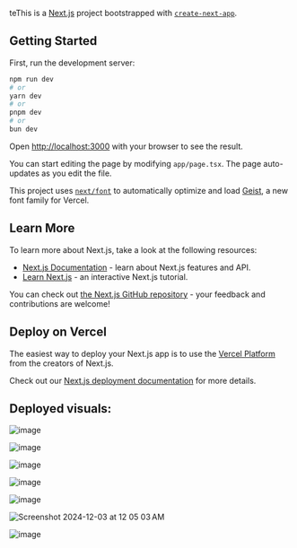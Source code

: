 teThis is a [Next.js](https://nextjs.org) project bootstrapped with [`create-next-app`](https://nextjs.org/docs/app/api-reference/cli/create-next-app).

## Getting Started

First, run the development server:

```bash
npm run dev
# or
yarn dev
# or
pnpm dev
# or
bun dev
```

Open [http://localhost:3000](http://localhost:3000) with your browser to see the result.

You can start editing the page by modifying `app/page.tsx`. The page auto-updates as you edit the file.

This project uses [`next/font`](https://nextjs.org/docs/app/building-your-application/optimizing/fonts) to automatically optimize and load [Geist](https://vercel.com/font), a new font family for Vercel.

## Learn More

To learn more about Next.js, take a look at the following resources:

- [Next.js Documentation](https://nextjs.org/docs) - learn about Next.js features and API.
- [Learn Next.js](https://nextjs.org/learn) - an interactive Next.js tutorial.

You can check out [the Next.js GitHub repository](https://github.com/vercel/next.js) - your feedback and contributions are welcome!

## Deploy on Vercel

The easiest way to deploy your Next.js app is to use the [Vercel Platform](https://vercel.com/new?utm_medium=default-template&filter=next.js&utm_source=create-next-app&utm_campaign=create-next-app-readme) from the creators of Next.js.

Check out our [Next.js deployment documentation](https://nextjs.org/docs/app/building-your-application/deploying) for more details.

## Deployed visuals:

![image](https://github.com/user-attachments/assets/b9944503-ef3a-40cb-bd05-af82e97addda)

![image](https://github.com/user-attachments/assets/d95c2adb-7914-498e-91c4-e0081bebb60f)

![image](https://github.com/user-attachments/assets/adec0ca9-a74b-4228-aa6c-aeb096e56c5a)

![image](https://github.com/user-attachments/assets/2e130e0b-008e-4f9e-a3ac-e7e60a67cb29)

![image](https://github.com/user-attachments/assets/b9526c8c-0e00-4e7a-a64f-8a02e4330436)

![Screenshot 2024-12-03 at 12 05 03 AM](https://github.com/user-attachments/assets/59574f05-cdd9-49db-b1fd-3a402a4cd120)

![image](https://github.com/user-attachments/assets/f63379f9-b7bf-40cd-bfb6-4af4811cf3a2)




